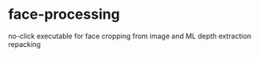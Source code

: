 # face-processing
no-click executable for face cropping from image and ML depth extraction repacking
